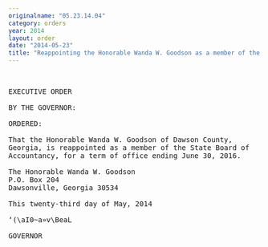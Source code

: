 ```yaml
---
originalname: "05.23.14.04"
category: orders
year: 2014
layout: order
date: "2014-05-23"
title: "Reappointing the Honorable Wanda W. Goodson as a member of the State Board of Accountancy"
---
```

<pre>
 

EXECUTIVE ORDER

BY THE GOVERNOR:

ORDERED:

That the Honorable Wanda W. Goodson of Dawson County,
Georgia, is reappointed as a member of the State Board of
Accountancy, for a term of office ending June 30, 2016.

The Honorable Wanda W. Goodson
P.O. Box 204
Dawsonville, Georgia 30534

This twenty-third day of May, 2014

‘(\aI0~a»v\BeaL

GOVERNOR

</pre>
